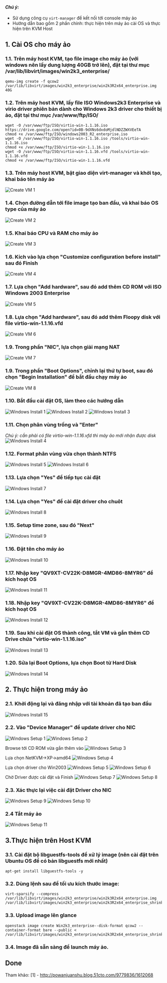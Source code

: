 #### <i>Chú ý: </i>
 - Sử dụng công cụ `virt-manager` để kết nối tới console máy ảo
 - Hướng dẫn bao gồm 2 phần chính: thực hiện trên máy ảo cài OS và thực hiện trên KVM Host

## 1. Cài OS cho máy ảo
### 1.1. Trên máy host KVM, tạo file image cho máy ảo (với windows nên lấy dung lượng 40GB trở lên), đặt tại thư mục /var/lib/libvirt/images/win2k3_enterprise/
```
qemu-img create -f qcow2 /var/lib/libvirt/images/win2k3_enterprise/win2k3R2x64_enterprise.img 40G
```

### 1.2. Trên máy host KVM, lấy file ISO Windows2k3 Enterprise và virio driver phiên bản dành cho Windows 2k3 driver cho thiết bị ảo, đặt tại thư mục /var/www/ftp/ISO/
```
wget -O /var/www/ftp/ISO/virtio-win-1.1.16.iso https://drive.google.com/open?id=0B-9dXNs6dxdoMjdlNDZZWXVEeTA
chmod +x /var/www/ftp/ISO/windows2003_R2_enterprise.iso
wget -O /var/www/ftp/ISO/virtio-win-1.1.16.iso /tools/virtio-win-1.1.16.iso
chmod +x /var/www/ftp/ISO/virtio-win-1.1.16.iso
wget -O /var/www/ftp/ISO/virtio-win-1.1.16.vfd /tools/virtio-win-1.1.16.vfd
chmod +x /var/www/ftp/ISO/virtio-win-1.1.16.vfd
```

### 1.3. Trên máy host KVM, bật giao diện virt-manager và khởi tạo, khai báo tên máy ảo
![Create VM 1](/images/win2k3_enterprise/win2k3_32.jpg)

### 1.4. Chọn đường dẫn tới file image tạo ban đầu, và khai báo OS type của máy ảo
![Create VM 2](/images/win2k3_enterprise/win2k3_33.jpg)

### 1.5. Khai báo CPU và RAM cho máy ảo
![Create VM 3](/images/win2k3_enterprise/win2k3_34.jpg)

### 1.6. Kích vào lựa chọn "Customize configuration before install" sau đó Finish
![Create VM 4](/images/win2k3_enterprise/win2k3_35.jpg)

### 1.7. Lựa chọn "Add hardware", sau đó add thêm CD ROM với ISO Windows 2003 Enterprise
![Create VM 5](/images/win2k3_enterprise/win2k3_3.jpg)

### 1.8. Lựa chọn "Add hardware", sau đó add thêm Floopy disk với file virtio-win-1.1.16.vfd 
![Create VM 6](/images/win2k3_enterprise/win2k3_4.jpg)

### 1.9. Trong phần "NIC", lựa chọn giải mạng NAT
![Create VM 7](/images/win2k3_enterprise/win2k3_5.jpg)

### 1.9. Trong phần "Boot Options", chỉnh lại thứ tự boot, sau đó chọn "Begin Installation" để bắt đầu chạy máy ảo
![Create VM 8](/images/win2k3_enterprise/win2k3_6.jpg)

### 1.10. Bắt đầu cài đặt OS, làm theo các hướng dẫn
![Windows Install 1](/images/win2k3_enterprise/win2k3_7.jpg)
![Windows Install 2](/images/win2k3_enterprise/win2k3_8.jpg)
![Windows Install 3](/images/win2k3_enterprise/win2k3_9.jpg)

### 1.11. Chọn phân vùng trống và "Enter"
*Chú ý: cần phải có file virtio-win-1.1.16.vfd thì máy ảo mới nhận được disk*
![Windows Install 4](/images/win2k3_enterprise/win2k3_10.jpg)

### 1.12. Format phân vùng vừa chọn thành NTFS
![Windows Install 5](/images/win2k3_enterprise/win2k3_11.jpg)
![Windows Install 6](/images/win2k3_enterprise/win2k3_12.jpg)

### 1.13. Lựa chọn "Yes" để tiếp tục cài đặt
![Windows Install 7](/images/win2k3_enterprise/win2k3_13.jpg)

### 1.14. Lựa chọn "Yes" để cài đặt driver cho chuôt
![Windows Install 8](/images/win2k3_enterprise/win2k3_14.jpg)

### 1.15. Setup time zone, sau đó "Next"
![Windows Install 9](/images/win2k3_enterprise/win2k3_15.jpg)

### 1.16. Đặt tên cho máy ảo
![Windows Install 10](/images/win2k3_enterprise/win2k3_16.jpg)

### 1.17. Nhập key "QV9XT-CV22K-D8MGR-4MD86-8MYR6" để kích hoạt OS
![Windows Install 11](/images/win2k3_enterprise/win2k3_17.jpg)

### 1.18. Nhập key "QV9XT-CV22K-D8MGR-4MD86-8MYR6" để kích hoạt OS
![Windows Install 12](/images/win2k3_enterprise/win2k3_18.jpg)

### 1.19. Sau khi cài đặt OS thành công, tắt VM và gắn thêm CD Drive chứa "virtio-win-1.1.16.iso"
![Windows Install 13](/images/win2k3_enterprise/win2k3_36.jpg)

### 1.20. Sửa lại Boot Options, lựa chọn Boot từ Hard Disk
![Windows Install 14](/images/win2k3_enterprise/win2k3_37.jpg)

## 2. Thực hiện trong máy ảo
### 2.1. Khởi động lại và đăng nhập với tài khoản đã tạo ban đầu
![Windows Install 15](/images/win2k3_enterprise/win2k3_19.jpg)

### 2.2. Vào "Device Manager" để update driver cho NIC
![Windows Setup 1](/images/win2k3_enterprise/win2k3_20.jpg)
![Windows Setup 2](/images/win2k3_enterprise/win2k3_21.jpg)

Browse tới CD ROM vừa gắn thêm vào
![Windows Setup 3](/images/win2k3_enterprise/win2k3_23.jpg)

Lựa chọn NetKVM->XP->amd64
![Windows Setup 4](/images/win2k3_enterprise/win2k3_24.jpg)

Lựa chọn driver cho Win2003
![Windows Setup 5](/images/win2k3_enterprise/win2k3_25.jpg)
![Windows Setup 6](/images/win2k3_enterprise/win2k3_26.jpg)

Chờ Driver được cài đặt và Finish
![Windows Setup 7](/images/win2k3_enterprise/win2k3_27.jpg)
![Windows Setup 8](/images/win2k3_enterprise/win2k3_28.jpg)

### 2.3. Xác thực lại việc cài đặt Driver cho NIC
![Windows Setup 9](/images/win2k3_enterprise/win2k3_29.jpg)
![Windows Setup 10](/images/win2k3_enterprise/win2k3_30.jpg)

### 2.4 Tắt máy ảo
![Windows Setup 11](/images/win2k3_enterprise/win2k3_31.jpg)

## 3.Thực hiện trên Host KVM
### 3.1. Cài đặt bộ libguestfs-tools để xử lý image (nên cài đặt trên Ubuntu OS để có bản libguestfs mới nhất)
```
apt-get install libguestfs-tools -y
```

### 3.2. Dùng lệnh sau để tối ưu kích thước image:
```
virt-sparsify --compress /var/lib/libvirt/images/win2k3_enterprise/win2k3R2x64_enterprise.img /var/lib/libvirt/images/win2k3_enterprise/win2k3R2x64_enterprise_shrink.img
```

### 3.3. Upload image lên glance
```
openstack image create Win2k3_enterprise--disk-format qcow2 --container-format bare --public < /var/lib/libvirt/images/win2k3_enterprise/win2k3R2x64_enterprise_shrink.img
```

### 3.4. Image đã sẵn sàng để launch máy ảo.

## Done
 
Tham khảo: 
[1] - http://powanjuanshu.blog.51cto.com/9779836/1612068